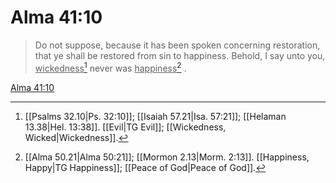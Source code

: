 # Alma 41:10

> Do not suppose, because it has been spoken concerning restoration, that ye shall be restored from sin to happiness. Behold, I say unto you, <u>wickedness</u>[^a] never was <u>happiness</u>[^b] .

[Alma 41:10](https://www.churchofjesuschrist.org/study/scriptures/bofm/alma/41?lang=eng&id=p10#p10)


[^a]: [[Psalms 32.10|Ps. 32:10]]; [[Isaiah 57.21|Isa. 57:21]]; [[Helaman 13.38|Hel. 13:38]]. [[Evil|TG Evil]]; [[Wickedness, Wicked|Wickedness]].  
[^b]: [[Alma 50.21|Alma 50:21]]; [[Mormon 2.13|Morm. 2:13]]. [[Happiness, Happy|TG Happiness]]; [[Peace of God|Peace of God]].  
